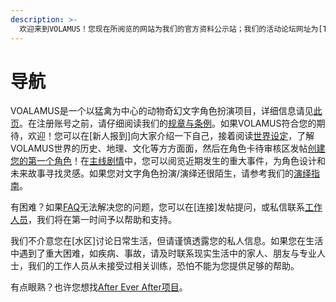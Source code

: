 ```yaml
---
description: >-
  欢迎来到VOLAMUS！您现在所阅览的网站为我们的官方资料公示站；我们的活动论坛网址为[TBA]！如果您有任何疑问、意见或建议，欢迎通过邮件、发帖或私信联系我们！
---
```


# 导航

VOALAMUS是一个以猛禽为中心的动物奇幻文字角色扮演项目，详细信息请见[此页](about-us.md)。在注册账号之前，请仔细阅读我们的[规章与条例](rules.md)。如果VOLAMUS符合您的期待，欢迎！您可以在\[新人报到\]向大家介绍一下自己，接着阅读[世界设定](../settlements/)，了解VOLAMUS世界的历史、地理、文化等方方面面，然后在角色卡待审核区发帖[创建您的第一个角色](../creation/)！在[主线剧情](canon.md)中，您可以阅览近期发生的重大事件，为角色设计和未来故事寻找灵感。如果您对文字角色扮演/演绎还很陌生，请参考我们的[演绎指南](rp-guide.md)。

有困难？如果[FAQ](faq.md)无法解决您的问题，您可以在\[连接\]发帖提问，或私信联系[工作人员](about-us.md#gong-zuo-ren-yuan-ming-lu)，我们将在第一时间予以帮助和支持。

我们不介意您在\[水区\]讨论日常生活，但请谨慎透露您的私人信息。如果您在生活中遇到了重大困难，如疾病、事故，请及时联系现实生活中的家人、朋友与专业人士，我们的工作人员从未接受过相关训练，恐怕不能为您提供足够的帮助。

有点眼熟？也许您想找[After Ever After项目](about-us.md#wei-shen-me-aea-xiang-mu-jie-san)。

